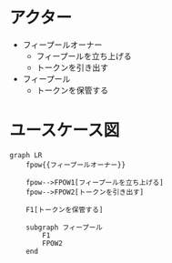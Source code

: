 # アクター

- フィープールオーナー
  - フィープールを立ち上げる
  - トークンを引き出す
- フィープール
  - トークンを保管する

# ユースケース図

```mermaid
graph LR
    fpow{{フィープールオーナー}}

    fpow-->FPOW1[フィープールを立ち上げる]
    fpow-->FPOW2[トークンを引き出す]

    F1[トークンを保管する]

    subgraph フィープール
        F1
        FPOW2
    end

```
